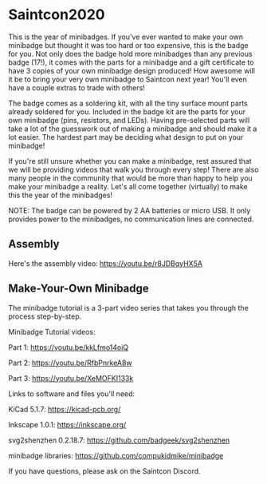 # Saintcon2020
This is the year of minibadges. If you've ever wanted to make your own minibadge but thought it was too hard or too expensive, this is the badge for you. Not only does the badge hold more minibadges than any previous badge (17!), it comes with the parts for a minibadge and a gift certificate to have 3 copies of your own minibadge design produced! How awesome will it be to bring your very own minibadge to Saintcon next year! You'll even have a couple extras to trade with others!

The badge comes as a soldering kit, with all the tiny surface mount parts already soldered for you. Included in the badge kit are the parts for your own minibadge (pins, resistors, and LEDs). Having pre-selected parts will take a lot of the guesswork out of making a minibadge and should make it a lot easier. The hardest part may be deciding what design to put on your minibadge!

If you're still unsure whether you can make a minibadge, rest assured that we will be providing videos that walk you through every step! There are also many people in the community that would be more than happy to help you make your minibadge a reality. Let's all come together (virtually) to make this the year of the minibadges!

NOTE: The badge can be powered by 2 AA batteries or micro USB. It only provides power to the minibadges, no communication lines are connected.

## Assembly
Here's the assembly video: https://youtu.be/r8JDBqyHX5A

## Make-Your-Own Minibadge
The minibadge tutorial is a 3-part video series that takes you through the process step-by-step.


Minibadge Tutorial videos:

Part 1: https://youtu.be/kkLfmo14oiQ

Part 2: https://youtu.be/RfbPnrkeA8w

Part 3: https://youtu.be/XeMOFKI133k


Links to software and files you'll need:

KiCad 5.1.7: https://kicad-pcb.org/

Inkscape 1.0.1: https://inkscape.org/

svg2shenzhen 0.2.18.7: https://github.com/badgeek/svg2shenzhen

minibadge libraries: https://github.com/compukidmike/minibadge


If you have questions, please ask on the Saintcon Discord.
